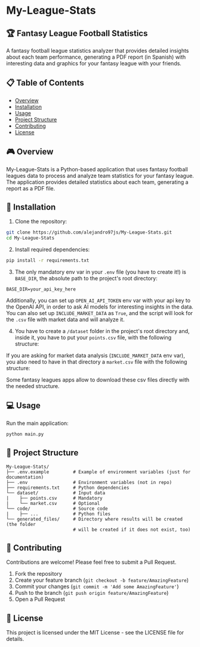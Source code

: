 # My-League-Stats
## 🏆 Fantasy League Football Statistics

A fantasy football league statistics analyzer that provides detailed insights about each team performance, generating a PDF report (in Spanish) with interesting data and graphics for your fantasy league with your friends.

## 📋 Table of Contents

- [Overview](#overview)
- [Installation](#installation)
- [Usage](#usage)
- [Project Structure](#project-structure)
- [Contributing](#contributing)
- [License](#license)

## 🎮 Overview

My-League-Stats is a Python-based application that uses fantasy football leagues data to process and analyze team statistics for your fantasy league. The application provides detailed statistics about each team, generating a report as a PDF file.

## 🚀 Installation

1. Clone the repository:
```bash
git clone https://github.com/alejandro97js/My-League-Stats.git
cd My-League-Stats
```

2. Install required dependencies:
```bash
pip install -r requirements.txt
```

3. The only mandatory env var in your `.env` file (you have to create it!) is `BASE_DIR`, the absolute path to the project's root directory:
```env
BASE_DIR=your_api_key_here
```
Additionally, you can set up `OPEN_AI_API_TOKEN` env var with your api key to the OpenAI API, in order to ask AI models for interesting insights in the data. You can also set up `INCLUDE_MARKET_DATA` as `True`, and the script will look for the `.csv` file with market data and will analyze it.

4. You have to create a `/dataset` folder in the project's root directory and, inside it, you have to put your `points.csv` file, with the following structure:

If you are asking for market data analysis (`INCLUDE_MARKET_DATA` env var), you also need to have in that directory a `market.csv` file with the following structure:

Some fantasy leagues apps allow to download these csv files directly with the needed structure.

## 💻 Usage

Run the main application:

```bash
python main.py
```

## 📁 Project Structure

```
My-League-Stats/
├── .env.example         # Example of environment variables (just for documentation)
├── .env                 # Environment variables (not in repo)
├── requirements.txt     # Python dependencies
└── dataset/             # Input data
|    ├── points.csv      # Mandatory
|    └── market.csv      # Optional
└── code/                # Source code
|    ├── ...             # Python files
└── generated_files/     # Directory where results will be created (the folder
                         # will be created if it does not exist, too)
```

## 🤝 Contributing

Contributions are welcome! Please feel free to submit a Pull Request.

1. Fork the repository
2. Create your feature branch (`git checkout -b feature/AmazingFeature`)
3. Commit your changes (`git commit -m 'Add some AmazingFeature'`)
4. Push to the branch (`git push origin feature/AmazingFeature`)
5. Open a Pull Request

## 📄 License

This project is licensed under the MIT License - see the LICENSE file for details.
